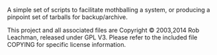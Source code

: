 A simple set of scripts to facilitate mothballing a system, 
or producing a pinpoint set of tarballs for backup/archive.

This project and all associated files are 
Copyright © 2003,2014 Rob Leachman, released under GPL V3.
Please refer to the included file COPYING for specific
license information.

